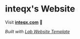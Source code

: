 
# inteqx's Website

Visit **[inteqx.com](https://inteqx.com)** 🚀

_Built with [Lab Website Template](https://greene-lab.gitbook.io/lab-website-template-docs)_

